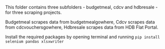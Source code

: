 This folder contains three subfolders - budgetmeal, cdcv and hdbresale - for three scraping projects.

Budgetmeal scrapes data from budgetmealgowhere, Cdcv scrapes data from cdcvouchersgowhere, Hdbresale scrapes data from HDB Flat Portal.

Install the required packages by opening terminal and running `pip install selenium pandas xlsxwriter`